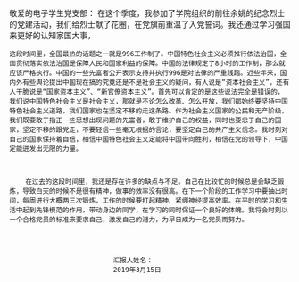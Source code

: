 敬爱的电子学生党支部：
    在这个季度，我参加了学院组织的前往余姚的纪念烈士的党建活动，我们给烈士献了花圈，在党旗前重温了入党誓词。我还通过学习强国来更好的认知家国大事，



    这段时间里，全国最热的话题之一就是996工作制了。中国特色社会主义必须推行依法治国，全面贯彻落实依法治国是保障人民和国家利益的保障。中国的法律规定了8小时的工作制，那么就应该严格执行。中国的一些先富者公开表示支持并执行996是对法律的严重践踏。近些年来，国内外有些舆论提出中国现在搞的究竟还是不是社会主义的疑问，有人说是“资本社会主义”，还有人干脆说是“国家资本主义”、“新官僚资本主义”。首先可以肯定的是这些说法完全是错误的，我们说中国特色社会主义是社会主义，那就是不论怎么改革、怎么开放，我们都始终要坚持中国特色社会主义道路，我们国家也在坚定不移的走这条路。作为社会主义国家的公民和无产阶级，我们既要敢于指正一些思想出现问题的先富者，敢于维护自己的权益，同时也要忠于自己的国家，坚定不移的跟党走，不要轻信一些毫无根据的言论，要坚定自己的共产主义信念。我时刻对自己的国家保持着自信，相信中国特色社会主义定能将中国带向胜利，相信在党的领导下，中国定能迸发出无限的力量。



        在过去的这段时间里，我还是存在许多的缺点与不足。自己在比较忙的时候总是会缺乏锻炼，导致白天的时候不是很有精神，做事的效率没有很高。在下一个阶段的工作学习中要抽出时间，每周进行大概两三次锻炼，工作的时候要打起精神、紧绷神经提高效率。在平时的学习和生活中起到先锋模范的作用，带动身边的同学，在学习的同时保证一个良好的体魄。我将会时刻以一个合格党员的标准来要求自己，激发自己的潜力，为早日成为一名党员而努力。




                              汇报人姓名：
                              2019年3月15日

